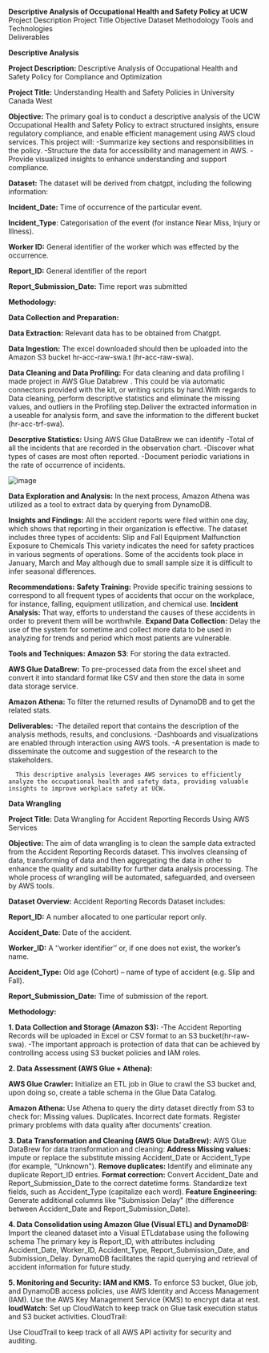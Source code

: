 **Descriptive Analysis of Occupational Health and Safety Policy at UCW**
Project Description	
Project Title
Objective
Dataset	
Methodology	
Tools and Technologies	
Deliverables

**Descriptive Analysis**

**Project Description:** Descriptive Analysis of Occupational Health and Safety Policy for Compliance and Optimization

**Project Title:** Understanding Health and Safety Policies in University Canada West

**Objective:** The primary goal is to conduct a descriptive analysis of the UCW Occupational Health and Safety Policy to extract structured insights, ensure regulatory compliance, and enable efficient management using AWS cloud services.
This project will:
-Summarize key sections and responsibilities in the policy.
-Structure the data for accessibility and management in AWS.
-Provide visualized insights to enhance understanding and support compliance.

**Dataset:** The dataset will be derived from chatgpt, including the following information:

**Incident_Date:** Time of occurrence of the particular event.

**Incident_Type**: Categorisation of the event (for instance Near Miss, Injury or Illness).

**Worker ID:** General identifier of the worker which was effected by the occurrence.

**Report_ID:** General identifier of the report

**Report_Submission_Date:** Time report was submitted 


**Methodology:**

**Data Collection and Preparation:**

**Data Extraction:** Relevant data has to be obtained from Chatgpt.

**Data Ingestion:** The excel downloaded should then be uploaded into the Amazon S3 bucket hr-acc-raw-swa.t (hr-acc-raw-swa).

**Data Cleaning and Data Profiling:** For data cleaning and data profiling I made project in AWS Glue Databrew . This could be via automatic connectors provided with the kit, or writing scripts by hand.With regards to Data cleaning, perform descriptive statistics and eliminate the missing values, and outliers in the Profiling step.Deliver the extracted information in a useable for analysis form, and save the information to the different bucket (hr-acc-trf-swa).

**Descrptive Statistics:**
Using AWS Glue DataBrew we can identify 
-Total of all the incidents that are recorded in the observation chart.
-Discover what types of cases are most often reported.
-Document periodic variations in the rate of occurrence of incidents.


![image](https://github.com/user-attachments/assets/90fb05c2-4f7b-425b-9c88-b0f710fcb8f3)


**Data Exploration and Analysis:** In the next process, Amazon Athena was utilized as a tool to extract data by querying from DynamoDB.

**Insights and Findings:**
All the accident reports were filed within one day, which shows that reporting in their organization is effective.
The dataset includes three types of accidents:
      Slip and Fall
      Equipment Malfunction
      Exposure to Chemicals
This variety indicates the need for safety practices in various segments of operations.
Some of the accidents took place in January, March and May although due to small sample size it is difficult to infer seasonal differences.

**Recommendations:**
**Safety Training:** Provide specific training sessions to correspond to all frequent types of accidents that occur on the workplace, for instance, falling, equipment utilization, and chemical use.
**Incident Analysis:** That way, efforts to understand the causes of these accidents in order to prevent them will be worthwhile.
**Expand Data Collection:** Delay the use of the system for sometime and collect more data to be used in analyzing for trends and period which most patients are vulnerable.

**Tools and Techniques:**
**Amazon S3**: For storing the data extracted.

**AWS Glue DataBrew:** To pre-processed data from the excel sheet and convert it into standard format like CSV and then store the data in some data storage service.

**Amazon Athena:** To filter the returned results of DynamoDB and to get the related stats.

**Deliverables:**
-The detailed report that contains the description of the analysis methods, results, and conclusions.
-Dashboards and visualizations are enabled through interaction using AWS tools. 
-A presentation is made to disseminate the outcome and suggestion of the research to the stakeholders.

      This descriptive analysis leverages AWS services to efficiently analyze the occupational health and safety data, providing valuable insights to improve workplace safety at UCW.

**Data Wrangling**

**Project Title:** Data Wrangling for Accident Reporting Records Using AWS Services

**Objective:** The aim of data wrangling is to clean the sample data extracted from the Accident Reporting Records dataset. This involves cleansing of data, transforming of data and then aggregating the data in other to enhance the quality and suitability for further data analysis processing. The whole process of wrangling will be automated, safeguarded, and overseen by AWS tools.

**Dataset Overview:**
Accident Reporting Records Dataset includes:

**Report_ID:** A number allocated to one particular report only.

**Accident_Date**: Date of the accident.

**Worker_ID:** A ‘‘worker identifier’’ or, if one does not exist, the worker’s name.

**Accident_Type:** Old age (Cohort) – name of type of accident (e.g. Slip and Fall).

**Report_Submission_Date:** Time of submission of the report.

**Methodology:**

**1. Data Collection and Storage (Amazon S3):**
-The Accident Reporting Records will be uploaded in Excel or CSV format to an S3 bucket(hr-raw-swa).
-The important approach is protection of data that can be achieved by controlling access using S3 bucket policies and IAM roles.

**2. Data Assessment (AWS Glue + Athena):**

**AWS Glue Crawler:**
Initialize an ETL job in Glue to crawl the S3 bucket and, upon doing so, create a table schema in the Glue Data Catalog.

**Amazon Athena:**
Use Athena to query the dirty dataset directly from S3 to check for:
Missing values.
Duplicates.
Incorrect date formats.
Register primary problems with data quality after documents’ creation.

**3. Data Transformation and Cleaning (AWS Glue DataBrew):** AWS Glue DataBrew for data transformation and cleaning:
**Address Missing values:** impute or replace the substitute missing Accident_Date or Accident_Type (for example, "Unknown").
**Remove duplicates:** Identify and eliminate any duplicate Report_ID entries.
**Format correction:** Convert Accident_Date and Report_Submission_Date to the correct datetime forms.
Standardize text fields, such as Accident_Type (capitalize each word).
**Feature Engineering:** Generate additional columns like "Submission Delay" (the difference between Accident_Date and Report_Submission_Date).

**4. Data Consolidation using Amazon Glue (Visual ETL) and DynamoDB:**
Import the cleaned dataset into a Visual ETLdatabase using the following schema
The primary key is Report_ID, with attributes including Accident_Date, Worker_ID, Accident_Type, Report_Submission_Date, and Submission_Delay.
DynamoDB facilitates the rapid querying and retrieval of accident information for future study.

**5. Monitoring and Security:**
**IAM and KMS.**
To enforce S3 bucket, Glue job, and DynamoDB access policies, use AWS Identity and Access Management (IAM).
Use the AWS Key Management Service (KMS) to encrypt data at rest.
**loudWatch:**
Set up CloudWatch to keep track on Glue task execution status and S3 bucket activities.
CloudTrail:

Use CloudTrail to keep track of all AWS API activity for security and auditing.


      
      

